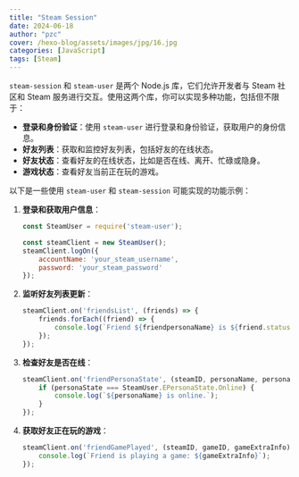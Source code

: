 ```yaml
---
title: "Steam Session"
date: 2024-06-18
author: "pzc"
cover: /hexo-blog/assets/images/jpg/16.jpg
categories: [JavaScript]
tags: [Steam]
---
```

`steam-session` 和 `steam-user` 是两个 Node.js 库，它们允许开发者与 Steam 社区和 Steam 服务进行交互。使用这两个库，你可以实现多种功能，包括但不限于：

- **登录和身份验证**：使用 `steam-user` 进行登录和身份验证，获取用户的身份信息。
- **好友列表**：获取和监控好友列表，包括好友的在线状态。
- **好友状态**：查看好友的在线状态，比如是否在线、离开、忙碌或隐身。
- **游戏状态**：查看好友当前正在玩的游戏。

以下是一些使用 `steam-user` 和 `steam-session` 可能实现的功能示例：

1. **登录和获取用户信息**：
   
   ```javascript
   const SteamUser = require('steam-user');
   
   const steamClient = new SteamUser();
   steamClient.logOn({
       accountName: 'your_steam_username',
       password: 'your_steam_password'
   });
   ```
   
2. **监听好友列表更新**：
   
   ```javascript
   steamClient.on('friendsList', (friends) => {
       friends.forEach((friend) => {
           console.log(`Friend ${friendpersonaName} is ${friend.status}`);
       });
   });
   ```
   
3. **检查好友是否在线**：
   
   ```javascript
   steamClient.on('friendPersonaState', (steamID, personaName, personaState) => {
       if (personaState === SteamUser.EPersonaState.Online) {
           console.log(`${personaName} is online.`);
       }
   });
   ```
   
4. **获取好友正在玩的游戏**：
   ```javascript
   steamClient.on('friendGamePlayed', (steamID, gameID, gameExtraInfo) => {
       console.log(`Friend is playing a game: ${gameExtraInfo}`);
   });
   ```
